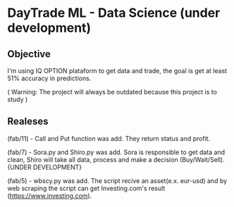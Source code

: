 # DayTrade ML - Data Science (under development)
## Objective
I'm using IQ OPTION plataform to get data and trade, the goal is get at least 51% accuracy in predictions.

( Warning: The project will always be outdated because this project is to study )

## Realeses

(fab/11) - Call and Put function was add. They return status and profit.

(fab/7) - Sora.py and Shiro.py was add. Sora is responsible to get data and clean, Shiro will take 
all data, process and make a decision (Buy/Wait/Sell). {UNDER DEVELOPMENT}


(fab/5) - wbscy.py was add. The script recive an asset(e.x. eur-usd) and by web scraping the script can get Investing.com's result (https://www.investing.com).